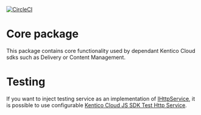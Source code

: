 
[![CircleCI](https://circleci.com/gh/Kentico/kentico-cloud-js/tree/master.svg?style=svg)](https://circleci.com/gh/Kentico/kentico-cloud-js/tree/master)

# Core package

This package contains core functionality used by dependant Kentico Cloud sdks such as Delivery or Content Management.

# Testing

If you want to inject testing service as an implementation of [IHttpService](lib/http/ihttp.service.ts), it is possible to use configurable [Kentico Cloud JS SDK Test Http Service](https://www.npmjs.com/package/kentico-cloud-js-sdk-test-http-service).



